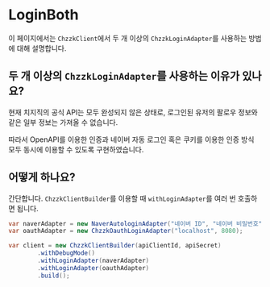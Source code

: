 # LoginBoth
이 페이지에서는 `ChzzkClient`에서 두 개 이상의 `ChzzkLoginAdapter`를 사용하는 방법에 대해 설명합니다.

## 두 개 이상의 `ChzzkLoginAdapter`를 사용하는 이유가 있나요?

현재 치지직의 공식 API는 모두 완성되지 않은 상태로, 로그인된 유저의 팔로우 정보와 같은 일부 정보는 가져올 수 없습니다.

따라서 OpenAPI를 이용한 인증과 네이버 자동 로그인 혹은 쿠키를 이용한 인증 방식 모두 동시에 이용할 수 있도록 구현하였습니다.

## 어떻게 하나요?

간단합니다. `ChzzkClientBuilder`를 이용할 때 `withLoginAdapter`를 여러 번 호출하면 됩니다.

```java
var naverAdapter = new NaverAutologinAdapter("네이버 ID", "네이버 비밀번호");
var oauthAdapter = new ChzzkOauthLoginAdapter("localhost", 8080);

var client = new ChzzkClientBuilder(apiClientId, apiSecret)
        .withDebugMode()
        .withLoginAdapter(naverAdapter)
        .withLoginAdapter(oauthAdapter)
        .build();
```